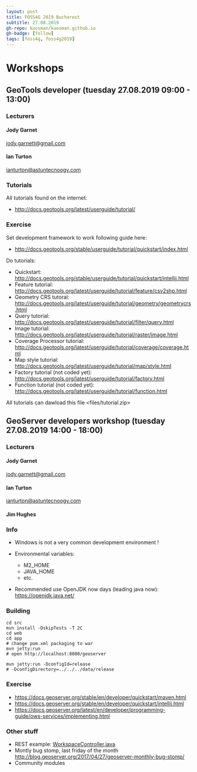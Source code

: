 ```yaml
---
layout: post
title: FOSS4G 2019 Bucharest
subtitle: 27.08.2019
gh-repo: kuosman/kuosman.github.io
gh-badge: [follow]
tags: [foss4g, foss4g2019]
---
```


# Workshops

## GeoTools developer (tuesday 27.08.2019 09:00 - 13:00)

### Lecturers

#### Jody Garnet

jody.garnett@gmail.com

#### Ian Turton

ianturton@astuntecnoogy.com

### Tutorials

All tutorials found on the internet:
* <http://docs.geotools.org/latest/userguide/tutorial/>

### Exercise

Set development framework to work following guide here:
* <http://docs.geotools.org/stable/userguide/tutorial/quickstart/index.html>

Do tutorials:
* Quickstart: <http://docs.geotools.org/stable/userguide/tutorial/quickstart/intellij.html>
* Feature tutorial: <http://docs.geotools.org/latest/userguide/tutorial/feature/csv2shp.html>
* Geometry CRS   tutoral: <http://docs.geotools.org/latest/userguide/tutorial/geometry/geometrycrs.html>
* Query tutorial: <http://docs.geotools.org/latest/userguide/tutorial/filter/query.html>
* Image tutorial: <http://docs.geotools.org/latest/userguide/tutorial/raster/image.html>
* Coverage Processor tutorial: <http://docs.geotools.org/latest/userguide/tutorial/coverage/coverage.html>
* Map style tutorial: <http://docs.geotools.org/latest/userguide/tutorial/map/style.html>
* Factory tutorial (not coded yet): <http://docs.geotools.org/latest/userguide/tutorial/factory.html>
* Function tutorial (not coded yet): <http://docs.geotools.org/latest/userguide/tutorial/function.html>

All tutorials can dawload this file <files/tutorial.zip>


## GeoServer developers workshop (tuesday 27.08.2019 14:00 - 18:00)

### Lecturers

#### Jody Garnet

jody.garnett@gmail.com

#### Ian Turton

ianturton@astuntecnoogy.com

#### Jim Hughes

### Info

* Windows is not a very common development environment !
* Environmental variables:
    * M2_HOME
    * JAVA_HOME
    * etc.

* Recommended use OpenJDK now days (leading java now): <https://openjdk.java.net/>

### Building

```
cd src
mvn install -DskipTests -T 2C
cd web
cd app
# change pom.xml packaging to war
mvn jetty:run
# open http://localhost:8080/geoserver

mvn jetty:run -DconfigId=release
# -DconfigDirectory=../../../data/release
```

### Exercise

* <https://docs.geoserver.org/stable/en/developer/quickstart/maven.html>
* <https://docs.geoserver.org/stable/en/developer/quickstart/intellij.html>
* <https://docs.geoserver.org/latest/en/developer/programming-guide/ows-services/implementing.html>

### Other stuff

* REST example: [WorkspaceController.java](https://github.com/geoserver/geoserver/blob/master/src/restconfig/src/main/java/org/geoserver/rest/catalog/WorkspaceController.java)
* Montly bug stomp, last friday of the month <http://blog.geoserver.org/2017/04/27/geoserver-monthly-bug-stomp/>
* Community modules
